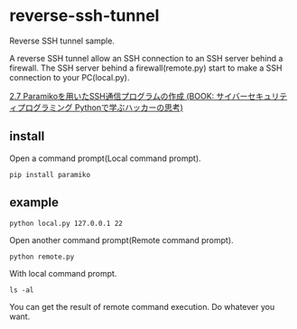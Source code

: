 # reverse-ssh-tunnel

Reverse SSH tunnel sample.

A reverse SSH tunnel allow an SSH connection to an SSH server behind a firewall.
The SSH server behind a firewall(remote.py) start to make a SSH connection to your PC(local.py).

[2.7 Paramikoを用いたSSH通信プログラムの作成 (BOOK: サイバーセキュリティプログラミング Pythonで学ぶハッカーの思考)]()

## install

Open a command prompt(Local command prompt).

```
pip install paramiko
```

## example

```
python local.py 127.0.0.1 22
```

Open another command prompt(Remote command prompt).

```
python remote.py
```

With local command prompt.


```
ls -al

```

You can get the result of remote command execution.
Do whatever you want.


